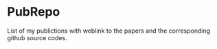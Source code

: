 # PubRepo
List of my publictions with weblink to the papers and the corresponding github source codes.
